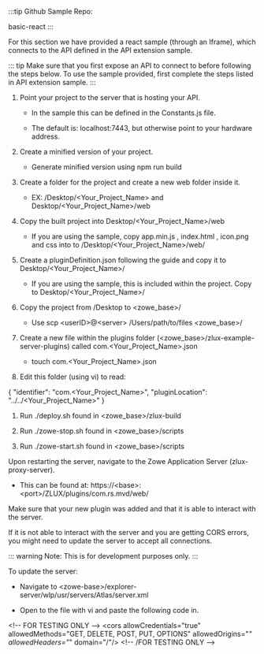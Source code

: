 <?xml version="1.0" encoding="UTF-8"?><?workdir /opt/dita-ot/out/.tmp?><?workdir-uri file:/opt/dita-ot/out/.tmp/?><?path2project ../../?><?path2project-uri ../../?><?path2rootmap-uri ../../?><topic xmlns:ditaarch="http://dita.oasis-open.org/architecture/2005/" xmlns:dita-ot="http://dita-ot.sourceforge.net/ns/201007/dita-ot" class="- topic/topic " ditaarch:DITAArchVersion="1.2" domains="(topic hi-d) (topic ut-d) (topic indexing-d) (topic hazard-d) (topic abbrev-d) (topic pr-d) (topic sw-d) (topic ui-d)" id="add-a-react-app-to-zowe" xtrf="file:/opt/dita-ot/data/extend/extend-desktop/react-sample.md" xtrc="topic:1;182:3"><title class="- topic/title " xtrf="file:/opt/dita-ot/data/extend/extend-desktop/react-sample.md" xtrc="title:1;182:3">Add a React app to Zowe</title><body class="- topic/body " xtrf="file:/opt/dita-ot/data/extend/extend-desktop/react-sample.md" xtrc="body:1;182:3"><p class="- topic/p " xtrf="file:/opt/dita-ot/data/extend/extend-desktop/react-sample.md" xtrc="p:1;182:3">:::tip Github Sample Repo:
<xref class="- topic/xref " href="https://github.com/zowe/webui-scenarios/tree/master/basic-react" format="html" scope="external" xtrf="file:/opt/dita-ot/data/extend/extend-desktop/react-sample.md" xtrc="xref:1;182:3">basic-react</xref>
:::</p><p class="- topic/p " xtrf="file:/opt/dita-ot/data/extend/extend-desktop/react-sample.md" xtrc="p:2;182:3">For this section we have provided a react sample (through an Iframe), which connects to the API defined in the API extension sample.</p><p class="- topic/p " xtrf="file:/opt/dita-ot/data/extend/extend-desktop/react-sample.md" xtrc="p:3;182:3">::: tip
Make sure that you first expose an API to connect to before following the steps below. To use the sample provided, first complete the steps listed in <xref class="- topic/xref " href="9a0bbf417284d2e2df871dc7106b6899a28d0dda.md" dita-ot:orig-format="markdown" format="dita" xtrf="file:/opt/dita-ot/data/extend/extend-desktop/react-sample.md" xtrc="xref:2;182:3">API extension sample</xref>.
:::</p></body><topic class="- topic/topic " ditaarch:DITAArchVersion="1.2" domains="(topic hi-d) (topic ut-d) (topic indexing-d) (topic hazard-d) (topic abbrev-d) (topic pr-d) (topic sw-d) (topic ui-d)" id="to-install" xtrf="file:/opt/dita-ot/data/extend/extend-desktop/react-sample.md" xtrc="topic:2;182:3"><title class="- topic/title " xtrf="file:/opt/dita-ot/data/extend/extend-desktop/react-sample.md" xtrc="title:2;182:3">To Install</title><body class="- topic/body " xtrf="file:/opt/dita-ot/data/extend/extend-desktop/react-sample.md" xtrc="body:2;182:3"><ol class="- topic/ol " xtrf="file:/opt/dita-ot/data/extend/extend-desktop/react-sample.md" xtrc="ol:1;182:3"><li class="- topic/li " xtrf="file:/opt/dita-ot/data/extend/extend-desktop/react-sample.md" xtrc="li:1;182:3"><p class="- topic/p " xtrf="file:/opt/dita-ot/data/extend/extend-desktop/react-sample.md" xtrc="p:4;182:3">Point your project to the server that is hosting your API.</p><ul class="- topic/ul " xtrf="file:/opt/dita-ot/data/extend/extend-desktop/react-sample.md" xtrc="ul:1;182:3"><li class="- topic/li " xtrf="file:/opt/dita-ot/data/extend/extend-desktop/react-sample.md" xtrc="li:2;182:3"><p class="- topic/p " xtrf="file:/opt/dita-ot/data/extend/extend-desktop/react-sample.md" xtrc="p:5;182:3">In the sample this can be defined in the <codeph class="+ topic/ph pr-d/codeph " xtrf="file:/opt/dita-ot/data/extend/extend-desktop/react-sample.md" xtrc="codeph:1;182:3">Constants.js</codeph> file.</p></li><li class="- topic/li " xtrf="file:/opt/dita-ot/data/extend/extend-desktop/react-sample.md" xtrc="li:3;182:3"><p class="- topic/p " xtrf="file:/opt/dita-ot/data/extend/extend-desktop/react-sample.md" xtrc="p:6;182:3">The default is: <codeph class="+ topic/ph pr-d/codeph " xtrf="file:/opt/dita-ot/data/extend/extend-desktop/react-sample.md" xtrc="codeph:2;182:3">localhost:7443</codeph>, but otherwise point to your hardware address.</p></li></ul></li><li class="- topic/li " xtrf="file:/opt/dita-ot/data/extend/extend-desktop/react-sample.md" xtrc="li:4;182:3"><p class="- topic/p " xtrf="file:/opt/dita-ot/data/extend/extend-desktop/react-sample.md" xtrc="p:7;182:3">Create a minified version of your project.</p><ul class="- topic/ul " xtrf="file:/opt/dita-ot/data/extend/extend-desktop/react-sample.md" xtrc="ul:2;182:3"><li class="- topic/li " xtrf="file:/opt/dita-ot/data/extend/extend-desktop/react-sample.md" xtrc="li:5;182:3"><p class="- topic/p " xtrf="file:/opt/dita-ot/data/extend/extend-desktop/react-sample.md" xtrc="p:8;182:3">Generate minified version using <codeph class="+ topic/ph pr-d/codeph " xtrf="file:/opt/dita-ot/data/extend/extend-desktop/react-sample.md" xtrc="codeph:3;182:3">npm run build</codeph></p></li></ul></li><li class="- topic/li " xtrf="file:/opt/dita-ot/data/extend/extend-desktop/react-sample.md" xtrc="li:6;182:3"><p class="- topic/p " xtrf="file:/opt/dita-ot/data/extend/extend-desktop/react-sample.md" xtrc="p:9;182:3">Create a folder for the project and create a new <codeph class="+ topic/ph pr-d/codeph " xtrf="file:/opt/dita-ot/data/extend/extend-desktop/react-sample.md" xtrc="codeph:4;182:3">web</codeph> folder inside it.</p><ul class="- topic/ul " xtrf="file:/opt/dita-ot/data/extend/extend-desktop/react-sample.md" xtrc="ul:3;182:3"><li class="- topic/li " xtrf="file:/opt/dita-ot/data/extend/extend-desktop/react-sample.md" xtrc="li:7;182:3"><p class="- topic/p " xtrf="file:/opt/dita-ot/data/extend/extend-desktop/react-sample.md" xtrc="p:10;182:3">EX: <codeph class="+ topic/ph pr-d/codeph " xtrf="file:/opt/dita-ot/data/extend/extend-desktop/react-sample.md" xtrc="codeph:5;182:3">/Desktop/&lt;Your_Project_Name&gt;</codeph> and <codeph class="+ topic/ph pr-d/codeph " xtrf="file:/opt/dita-ot/data/extend/extend-desktop/react-sample.md" xtrc="codeph:6;182:3">Desktop/&lt;Your_Project_Name&gt;/web</codeph></p></li></ul></li><li class="- topic/li " xtrf="file:/opt/dita-ot/data/extend/extend-desktop/react-sample.md" xtrc="li:8;182:3"><p class="- topic/p " xtrf="file:/opt/dita-ot/data/extend/extend-desktop/react-sample.md" xtrc="p:11;182:3">Copy the built project into <codeph class="+ topic/ph pr-d/codeph " xtrf="file:/opt/dita-ot/data/extend/extend-desktop/react-sample.md" xtrc="codeph:7;182:3">Desktop/&lt;Your_Project_Name&gt;/web</codeph></p><ul class="- topic/ul " xtrf="file:/opt/dita-ot/data/extend/extend-desktop/react-sample.md" xtrc="ul:4;182:3"><li class="- topic/li " xtrf="file:/opt/dita-ot/data/extend/extend-desktop/react-sample.md" xtrc="li:9;182:3"><p class="- topic/p " xtrf="file:/opt/dita-ot/data/extend/extend-desktop/react-sample.md" xtrc="p:12;182:3">If you are using the sample, copy <codeph class="+ topic/ph pr-d/codeph " xtrf="file:/opt/dita-ot/data/extend/extend-desktop/react-sample.md" xtrc="codeph:8;182:3">app.min.js</codeph> , <codeph class="+ topic/ph pr-d/codeph " xtrf="file:/opt/dita-ot/data/extend/extend-desktop/react-sample.md" xtrc="codeph:9;182:3">index.html</codeph> , <codeph class="+ topic/ph pr-d/codeph " xtrf="file:/opt/dita-ot/data/extend/extend-desktop/react-sample.md" xtrc="codeph:10;182:3">icon.png</codeph> and <codeph class="+ topic/ph pr-d/codeph " xtrf="file:/opt/dita-ot/data/extend/extend-desktop/react-sample.md" xtrc="codeph:11;182:3">css</codeph> into to <codeph class="+ topic/ph pr-d/codeph " xtrf="file:/opt/dita-ot/data/extend/extend-desktop/react-sample.md" xtrc="codeph:12;182:3">/Desktop/&lt;Your_Project_Name&gt;/web/</codeph></p></li></ul></li><li class="- topic/li " xtrf="file:/opt/dita-ot/data/extend/extend-desktop/react-sample.md" xtrc="li:10;182:3"><p class="- topic/p " xtrf="file:/opt/dita-ot/data/extend/extend-desktop/react-sample.md" xtrc="p:13;182:3">Create a <codeph class="+ topic/ph pr-d/codeph " xtrf="file:/opt/dita-ot/data/extend/extend-desktop/react-sample.md" xtrc="codeph:13;182:3">pluginDefinition.json</codeph> <xref class="- topic/xref " href="2aedf2a48aed02f068a67190ff7716f486c645fd.md#configuring-your-app-for-zowe" dita-ot:orig-format="markdown" format="dita" xtrf="file:/opt/dita-ot/data/extend/extend-desktop/react-sample.md" xtrc="xref:3;182:3">following the guide</xref> and copy it to <codeph class="+ topic/ph pr-d/codeph " xtrf="file:/opt/dita-ot/data/extend/extend-desktop/react-sample.md" xtrc="codeph:14;182:3">Desktop/&lt;Your_Project_Name&gt;/</codeph></p><ul class="- topic/ul " xtrf="file:/opt/dita-ot/data/extend/extend-desktop/react-sample.md" xtrc="ul:5;182:3"><li class="- topic/li " xtrf="file:/opt/dita-ot/data/extend/extend-desktop/react-sample.md" xtrc="li:11;182:3"><p class="- topic/p " xtrf="file:/opt/dita-ot/data/extend/extend-desktop/react-sample.md" xtrc="p:14;182:3">If you are using the sample, this is included within the project. Copy to <codeph class="+ topic/ph pr-d/codeph " xtrf="file:/opt/dita-ot/data/extend/extend-desktop/react-sample.md" xtrc="codeph:15;182:3">Desktop/&lt;Your_Project_Name&gt;/</codeph></p></li></ul></li><li class="- topic/li " xtrf="file:/opt/dita-ot/data/extend/extend-desktop/react-sample.md" xtrc="li:12;182:3"><p class="- topic/p " xtrf="file:/opt/dita-ot/data/extend/extend-desktop/react-sample.md" xtrc="p:15;182:3">Copy the project from <codeph class="+ topic/ph pr-d/codeph " xtrf="file:/opt/dita-ot/data/extend/extend-desktop/react-sample.md" xtrc="codeph:16;182:3">/Desktop</codeph> to <codeph class="+ topic/ph pr-d/codeph " xtrf="file:/opt/dita-ot/data/extend/extend-desktop/react-sample.md" xtrc="codeph:17;182:3">&lt;zowe_base&gt;/</codeph></p><ul class="- topic/ul " xtrf="file:/opt/dita-ot/data/extend/extend-desktop/react-sample.md" xtrc="ul:6;182:3"><li class="- topic/li " xtrf="file:/opt/dita-ot/data/extend/extend-desktop/react-sample.md" xtrc="li:13;182:3"><p class="- topic/p " xtrf="file:/opt/dita-ot/data/extend/extend-desktop/react-sample.md" xtrc="p:16;182:3">Use <codeph class="+ topic/ph pr-d/codeph " xtrf="file:/opt/dita-ot/data/extend/extend-desktop/react-sample.md" xtrc="codeph:18;182:3">scp &lt;userID&gt;@&lt;server&gt; /Users/path/to/files &lt;zowe_base&gt;/</codeph></p></li></ul></li><li class="- topic/li " xtrf="file:/opt/dita-ot/data/extend/extend-desktop/react-sample.md" xtrc="li:14;182:3"><p class="- topic/p " xtrf="file:/opt/dita-ot/data/extend/extend-desktop/react-sample.md" xtrc="p:17;182:3">Create a new file within the plugins folder (<codeph class="+ topic/ph pr-d/codeph " xtrf="file:/opt/dita-ot/data/extend/extend-desktop/react-sample.md" xtrc="codeph:19;182:3">&lt;zowe_base&gt;/zlux-example-server-plugins</codeph>) called <codeph class="+ topic/ph pr-d/codeph " xtrf="file:/opt/dita-ot/data/extend/extend-desktop/react-sample.md" xtrc="codeph:20;182:3">com.&lt;Your_Project_Name&gt;.json</codeph></p><ul class="- topic/ul " xtrf="file:/opt/dita-ot/data/extend/extend-desktop/react-sample.md" xtrc="ul:7;182:3"><li class="- topic/li " xtrf="file:/opt/dita-ot/data/extend/extend-desktop/react-sample.md" xtrc="li:15;182:3"><p class="- topic/p " xtrf="file:/opt/dita-ot/data/extend/extend-desktop/react-sample.md" xtrc="p:18;182:3"><codeph class="+ topic/ph pr-d/codeph " xtrf="file:/opt/dita-ot/data/extend/extend-desktop/react-sample.md" xtrc="codeph:21;182:3">touch com.&lt;Your_Project_Name&gt;.json</codeph></p></li></ul></li><li class="- topic/li " xtrf="file:/opt/dita-ot/data/extend/extend-desktop/react-sample.md" xtrc="li:16;182:3"><p class="- topic/p " xtrf="file:/opt/dita-ot/data/extend/extend-desktop/react-sample.md" xtrc="p:19;182:3">Edit this folder (using vi) to read:</p></li></ol><codeblock class="+ topic/pre pr-d/codeblock " xml:space="preserve" outputclass="json" xtrf="file:/opt/dita-ot/data/extend/extend-desktop/react-sample.md" xtrc="codeblock:1;182:3">{
  "identifier": "com.&lt;Your_Project_Name&gt;",
  "pluginLocation": "../../&lt;Your_Project_Name&gt;"
}</codeblock><ol class="- topic/ol " xtrf="file:/opt/dita-ot/data/extend/extend-desktop/react-sample.md" xtrc="ol:2;182:3"><li class="- topic/li " xtrf="file:/opt/dita-ot/data/extend/extend-desktop/react-sample.md" xtrc="li:17;182:3"><p class="- topic/p " xtrf="file:/opt/dita-ot/data/extend/extend-desktop/react-sample.md" xtrc="p:20;182:3">Run <codeph class="+ topic/ph pr-d/codeph " xtrf="file:/opt/dita-ot/data/extend/extend-desktop/react-sample.md" xtrc="codeph:22;182:3">./deploy.sh</codeph> found in <codeph class="+ topic/ph pr-d/codeph " xtrf="file:/opt/dita-ot/data/extend/extend-desktop/react-sample.md" xtrc="codeph:23;182:3">&lt;zowe_base&gt;/zlux-build</codeph></p></li><li class="- topic/li " xtrf="file:/opt/dita-ot/data/extend/extend-desktop/react-sample.md" xtrc="li:18;182:3"><p class="- topic/p " xtrf="file:/opt/dita-ot/data/extend/extend-desktop/react-sample.md" xtrc="p:21;182:3">Run <codeph class="+ topic/ph pr-d/codeph " xtrf="file:/opt/dita-ot/data/extend/extend-desktop/react-sample.md" xtrc="codeph:24;182:3">./zowe-stop.sh</codeph> found in <codeph class="+ topic/ph pr-d/codeph " xtrf="file:/opt/dita-ot/data/extend/extend-desktop/react-sample.md" xtrc="codeph:25;182:3">&lt;zowe_base&gt;/scripts</codeph></p></li><li class="- topic/li " xtrf="file:/opt/dita-ot/data/extend/extend-desktop/react-sample.md" xtrc="li:19;182:3"><p class="- topic/p " xtrf="file:/opt/dita-ot/data/extend/extend-desktop/react-sample.md" xtrc="p:22;182:3">Run <codeph class="+ topic/ph pr-d/codeph " xtrf="file:/opt/dita-ot/data/extend/extend-desktop/react-sample.md" xtrc="codeph:26;182:3">./zowe-start.sh</codeph> found in <codeph class="+ topic/ph pr-d/codeph " xtrf="file:/opt/dita-ot/data/extend/extend-desktop/react-sample.md" xtrc="codeph:27;182:3">&lt;zowe_base&gt;/scripts</codeph></p></li></ol></body></topic><topic class="- topic/topic " ditaarch:DITAArchVersion="1.2" domains="(topic hi-d) (topic ut-d) (topic indexing-d) (topic hazard-d) (topic abbrev-d) (topic pr-d) (topic sw-d) (topic ui-d)" id="verify-the-install" xtrf="file:/opt/dita-ot/data/extend/extend-desktop/react-sample.md" xtrc="topic:3;182:3"><title class="- topic/title " xtrf="file:/opt/dita-ot/data/extend/extend-desktop/react-sample.md" xtrc="title:3;182:3">Verify the Install</title><body class="- topic/body " xtrf="file:/opt/dita-ot/data/extend/extend-desktop/react-sample.md" xtrc="body:3;182:3"><p class="- topic/p " xtrf="file:/opt/dita-ot/data/extend/extend-desktop/react-sample.md" xtrc="p:23;182:3">Upon restarting the server, navigate to the Zowe Application Server (zlux-proxy-server).</p><ul class="- topic/ul " xtrf="file:/opt/dita-ot/data/extend/extend-desktop/react-sample.md" xtrc="ul:8;182:3"><li class="- topic/li " xtrf="file:/opt/dita-ot/data/extend/extend-desktop/react-sample.md" xtrc="li:20;182:3"><p class="- topic/p " xtrf="file:/opt/dita-ot/data/extend/extend-desktop/react-sample.md" xtrc="p:24;182:3">This can be found at: <codeph class="+ topic/ph pr-d/codeph " xtrf="file:/opt/dita-ot/data/extend/extend-desktop/react-sample.md" xtrc="codeph:28;182:3">https://&lt;base&gt;:&lt;port&gt;/ZLUX/plugins/com.rs.mvd/web/</codeph></p></li></ul><p class="- topic/p " xtrf="file:/opt/dita-ot/data/extend/extend-desktop/react-sample.md" xtrc="p:25;182:3">Make sure that your new plugin was added and that it is able to interact with the server.</p><p class="- topic/p " xtrf="file:/opt/dita-ot/data/extend/extend-desktop/react-sample.md" xtrc="p:26;182:3">If it is not able to interact with the server and you are getting CORS errors, you might need to update the server to accept all connections.</p><p class="- topic/p " xtrf="file:/opt/dita-ot/data/extend/extend-desktop/react-sample.md" xtrc="p:27;182:3">::: warning
Note: This is for development purposes only.
:::</p><p class="- topic/p " xtrf="file:/opt/dita-ot/data/extend/extend-desktop/react-sample.md" xtrc="p:28;182:3">To update the server:</p><ul class="- topic/ul " xtrf="file:/opt/dita-ot/data/extend/extend-desktop/react-sample.md" xtrc="ul:9;182:3"><li class="- topic/li " xtrf="file:/opt/dita-ot/data/extend/extend-desktop/react-sample.md" xtrc="li:21;182:3"><p class="- topic/p " xtrf="file:/opt/dita-ot/data/extend/extend-desktop/react-sample.md" xtrc="p:29;182:3">Navigate to <codeph class="+ topic/ph pr-d/codeph " xtrf="file:/opt/dita-ot/data/extend/extend-desktop/react-sample.md" xtrc="codeph:29;182:3">&lt;zowe-base&gt;/explorer-server/wlp/usr/servers/Atlas/server.xml</codeph></p></li><li class="- topic/li " xtrf="file:/opt/dita-ot/data/extend/extend-desktop/react-sample.md" xtrc="li:22;182:3"><p class="- topic/p " xtrf="file:/opt/dita-ot/data/extend/extend-desktop/react-sample.md" xtrc="p:30;182:3">Open to the file with vi and paste the following code in.</p></li></ul><codeblock class="+ topic/pre pr-d/codeblock " xml:space="preserve" outputclass="javascript" xtrf="file:/opt/dita-ot/data/extend/extend-desktop/react-sample.md" xtrc="codeblock:2;182:3">&lt;!-- FOR TESTING ONLY --&gt;
    &lt;cors allowCredentials="true" allowedMethods="GET, DELETE, POST, PUT, OPTIONS" allowedOrigins="*" allowedHeaders="*" domain="/"/&gt;
&lt;!-- /FOR TESTING ONLY --&gt;</codeblock></body></topic></topic>
